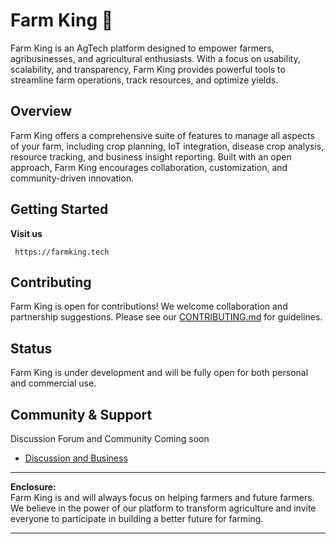 
# Farm King 👑

Farm King is an AgTech platform designed to empower farmers, agribusinesses, and agricultural enthusiasts. With a focus on usability, scalability, and transparency, Farm King provides powerful tools to streamline farm operations, track resources, and optimize yields.

## Overview

Farm King offers a comprehensive suite of features to manage all aspects of your farm, including crop planning, IoT integration, disease crop analysis, resource tracking, and business insight reporting. Built with an open approach, Farm King encourages collaboration, customization, and community-driven innovation.



## Getting Started

 **Visit us**
   ```
    https://farmking.tech
   ```

## Contributing

Farm King is open for contributions! We welcome collaboration and partnership suggestions.
Please see our [CONTRIBUTING.md](farmking.teck/collaborate) for guidelines.

## Status

Farm King is under development and will be fully open for both personal and commercial use.

## Community & Support

Discussion Forum and Community Coming soon
- [Discussion and Business](https://farmking.tech/get-started)
---

**Enclosure:**  
Farm King is and will always focus on helping farmers and future farmers. We believe in the power of our platform to transform agriculture and invite everyone to participate in building a better future for farming.

---
<!--

**Here are some ideas to get you started:**

🙋‍♀️ A short introduction - what is your organization all about?
🌈 Contribution guidelines - how can the community get involved?
👩‍💻 Useful resources - where can the community find your docs? Is there anything else the community should know?
🍿 Fun facts - what does your team eat for breakfast?
🧙 Remember, you can do mighty things with the power of [Markdown](https://docs.github.com/github/writing-on-github/getting-started-with-writing-and-formatting-on-github/basic-writing-and-formatting-syntax)
-->

